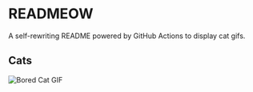 # READMEOW

A self-rewriting README powered by GitHub Actions to display cat gifs.

## Cats

![Bored Cat GIF](https://media3.giphy.com/media/mlvseq9yvZhba/200.gif?cid=9acd02daflcguz8hbst39g4406jap5uqfszh4jxvuwvqciks&ep=v1_gifs_search&rid=200.gif&ct=g)
